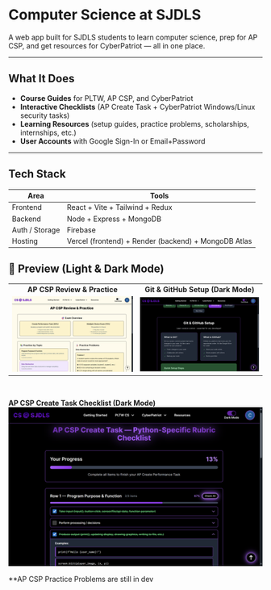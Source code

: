 # Computer Science at SJDLS

A web app built for SJDLS students to learn computer science, prep for AP CSP, and get resources for CyberPatriot — all in one place.

---

## What It Does 

- **Course Guides** for PLTW, AP CSP, and CyberPatriot 
- **Interactive Checklists** (AP Create Task + CyberPatriot Windows/Linux security tasks) 
- **Learning Resources** (setup guides, practice problems, scholarships, internships, etc.) 
- **User Accounts** with Google Sign-In or Email+Password 

---

## Tech Stack 

| Area | Tools |
|------|------|
| Frontend | React + Vite + Tailwind + Redux |
| Backend | Node + Express + MongoDB |
| Auth / Storage | Firebase |
| Hosting | Vercel (frontend) + Render (backend) + MongoDB Atlas |


## 📸 Preview (Light & Dark Mode)

<table>
  <tr>
    <td align="center"><strong>AP CSP Review & Practice</strong></td>
    <td align="center"><strong>Git & GitHub Setup (Dark Mode)</strong></td>
  </tr>
  <tr>
    <td><img src="./screenshots/Screenshot 2025-09-30 011038.png" width="400"/></td>
    <td><img src="./screenshots/Screenshot 2025-09-30 010959.png" width="400"/></td>
  </tr>
</table>

<br/>

**AP CSP Create Task Checklist (Dark Mode)**  
<img src="./screenshots/Screenshot 2025-09-30 010828.png"/>

**AP CSP Practice Problems are still in dev

 
